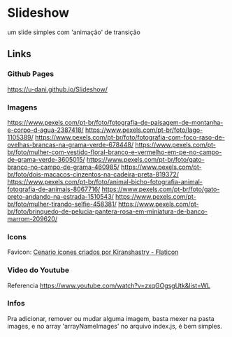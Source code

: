# Slideshow
 um slide simples com 'animação' de transição

## Links

### Github Pages
https://u-dani.github.io/Slideshow/

### Imagens
 https://www.pexels.com/pt-br/foto/fotografia-de-paisagem-de-montanha-e-corpo-d-agua-2387418/
 https://www.pexels.com/pt-br/foto/lago-1105389/
 https://www.pexels.com/pt-br/foto/fotografia-com-foco-raso-de-ovelhas-brancas-na-grama-verde-678448/
 https://www.pexels.com/pt-br/foto/mulher-com-vestido-floral-branco-e-vermelho-em-pe-no-campo-de-grama-verde-3605015/
 https://www.pexels.com/pt-br/foto/gato-branco-no-campo-de-grama-460985/
 https://www.pexels.com/pt-br/foto/dois-macacos-cinzentos-na-cadeira-preta-819372/
 https://www.pexels.com/pt-br/foto/animal-bicho-fotografia-animal-fotografia-de-animais-8067716/
 https://www.pexels.com/pt-br/foto/gato-preto-andando-na-estrada-1510543/
 https://www.pexels.com/pt-br/foto/mulher-tirando-selfie-458381/
 https://www.pexels.com/pt-br/foto/brinquedo-de-pelucia-pantera-rosa-em-miniatura-de-banco-marrom-209620/

### Icons
 Favicon: <a href="https://www.flaticon.com/br/icones-gratis/cenario" title="cenario ícones">Cenario ícones criados por Kiranshastry - Flaticon</a>

### Video do Youtube
 Referencia
 https://www.youtube.com/watch?v=zxqGOgsgUtk&list=WL
 
### Infos
 Pra adicionar, remover ou mudar alguma imagem, basta mexer na pasta images, e no array 'arrayNameImages' no arquivo index.js, é bem simples.
